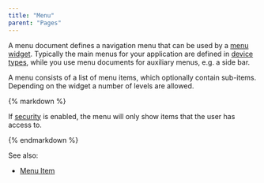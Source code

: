 ```yaml
---
title: "Menu"
parent: "Pages"
---
```



A menu document defines a navigation menu that can be used by a [menu widget](Menu+Widgets). Typically the main menus for your application are defined in [device types](Desktop+profile), while you use menu documents for auxiliary menus, e.g. a side bar.

A menu consists of a list of menu items, which optionally contain sub-items. Depending on the widget a number of levels are allowed.

<div class="alert alert-info">{% markdown %}

If [security](Project+Security) is enabled, the menu will only show items that the user has access to.

{% endmarkdown %}</div>

See also:

*   [Menu Item](Menu+Item)
